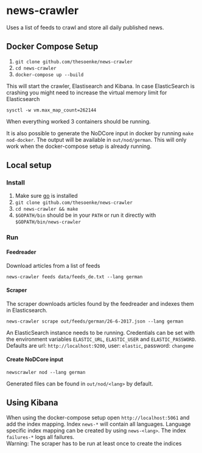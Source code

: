 # news-crawler

Uses a list of feeds to crawl and store all daily published news.

## Docker Compose Setup
1. `git clone github.com/thesoenke/news-crawler`
2. `cd news-crawler`
3. `docker-compose up --build`

This will start the crawler, Elastisearch and Kibana. In case ElasticSearch is crashing you might need to increase the virtual memory limit for Elasticsearch

    sysctl -w vm.max_map_count=262144

When everything worked 3 containers should be running.

It is also possible to generate the NoDCore input in docker by running `make nod-docker`. The output will be available in `out/nod/german`. This will only work when the docker-compose setup is already running.

## Local setup
### Install
1. Make sure [go](https://golang.org) is installed
2. `git clone github.com/thesoenke/news-crawler`
3. `cd news-crawler && make`
3. `$GOPATH/bin` should be in your `PATH` or run it directly with `$GOPATH/bin/news-crawler`

### Run
#### Feedreader
Download articles from a list of feeds

    news-crawler feeds data/feeds_de.txt --lang german

#### Scraper
The scraper downloads articles found by the feedreader and indexes them in Elasticsearch.

    news-crawler scrape out/feeds/german/26-6-2017.json --lang german

An ElasticSearch instance needs to be running. Credentials can be set with the environment variables `ELASTIC_URL`, `ELASTIC_USER` and `ELASTIC_PASSWORD`. Defaults are url: `http://localhost:9200`, user: `elastic`, password: `changeme`

#### Create NoDCore input

    newscrawler nod --lang german

Generated files can be found in `out/nod/<lang>` by default.

## Using Kibana
When using the docker-compose setup open `http://localhost:5061` and add the index mapping. Index `news-*` will contain all languages. Language specific index mapping can be created by using `news-<lang>`. The index `failures-*` logs all failures. \
Warning: The scraper has to be run at least once to create the indices
